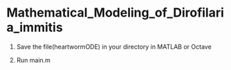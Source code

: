 # Mathematical_Modeling_of_Dirofilaria_immitis

1. Save the file(heartwormODE) in your directory in MATLAB or Octave

2. Run main.m 

